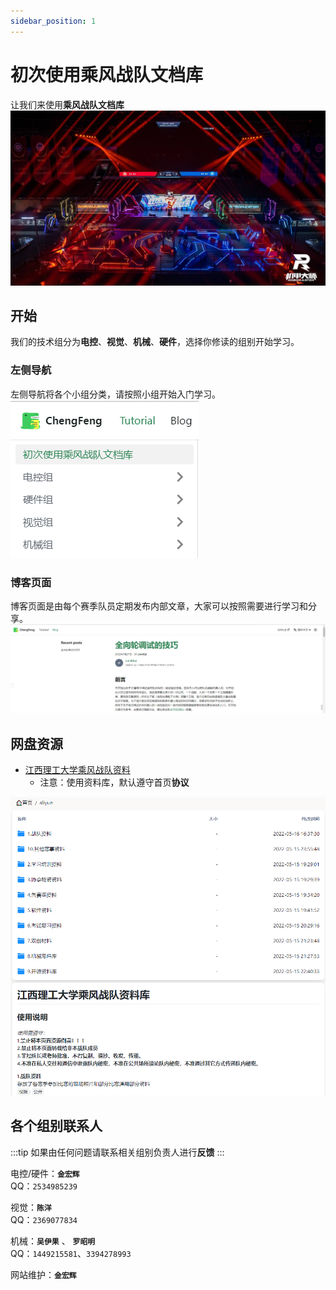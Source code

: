 ```yaml
---
sidebar_position: 1
---
```


# 初次使用乘风战队文档库

让我们来使用**乘风战队文档库**
![比赛场](./images/%E6%AF%94%E8%B5%9B%E5%9C%BA.jpg)
## 开始

我们的技术组分为**电控**、**视觉**、**机械**、**硬件**，选择你修读的组别开始学习。  
### 左侧导航
  左侧导航将各个小组分类，请按照小组开始入门学习。  
![左侧](./images/%E5%B7%A6%E4%BE%A7%E5%AF%BC%E8%88%AA.png)
### 博客页面
  博客页面是由每个赛季队员定期发布内部文章，大家可以按照需要进行学习和分享。  
![博客](./images/%E5%8D%9A%E5%AE%A2.png)

## 网盘资源

- [江西理工大学乘风战队资料](http://106.55.31.73:5244/aliyun) 
  - 注意：使用资料库，默认遵守首页**协议**  
  
![网盘](./images/%E7%BD%91%E7%9B%98.png)

## 各个组别联系人

:::tip
  如果由任何问题请联系相关组别负责人进行**反馈**
:::

电控/硬件：**`金宏辉`**  
QQ：`2534985239`

视觉：**`陈洋`**   
QQ：`2369077834`

机械：**`吴伊果`**  、 **`罗昭明`**  
QQ：`1449215581`、`3394278993`

网站维护：**`金宏辉`**  